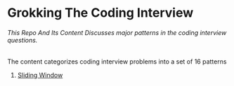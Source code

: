 # Grokking The Coding Interview

###### This Repo And Its Content Discusses major patterns in the coding interview questions.

The content categorizes coding interview problems into a set of 16 patterns

1. [Sliding Window](./Sliding_Window/README.md)
